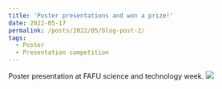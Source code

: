 ```yaml
---
title: 'Poster presentations and won a prize!'
date: 2022-05-17
permalink: /posts/2022/05/blog-post-2/
tags:
  - Poster 
  - Presentation competition
---
```


Poster presentation at FAFU science and technology week.
<img src='/images/poster3.png'>  

